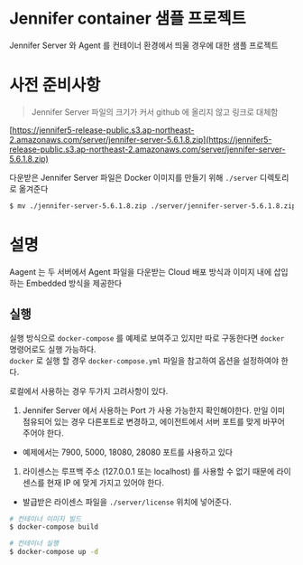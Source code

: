 # Jennifer container 샘플 프로젝트

Jennifer Server 와 Agent 를 컨테이너 환경에서 띄울 경우에 대한 샘플 프로젝트

# 사전 준비사항

> Jennifer Server 파일의 크기가 커서 github 에 올리지 않고 링크로 대체함

[https://jennifer5-release-public.s3.ap-northeast-2.amazonaws.com/server/jennifer-server-5.6.1.8.zip](https://jennifer5-release-public.s3.ap-northeast-2.amazonaws.com/server/jennifer-server-5.6.1.8.zip)

다운받은 Jennifer Server 파일은 Docker 이미지를 만들기 위해 `./server` 디렉토리로 옮겨준다
```sh
$ mv ./jennifer-server-5.6.1.8.zip ./server/jennifer-server-5.6.1.8.zip
```


# 설명
Aagent 는 두 서버에서 Agent 파일을 다운받는 Cloud 배포 방식과 이미지 내에 삽입하는 Embedded 방식을 제공한다

## 실행

실행 방식으로 `docker-compose` 를 예제로 보여주고 있지만 따로 구동한다면 `docker` 명령어로도 실행 가능하다.  
`docker` 로 실행 할 경우 `docker-compose.yml` 파일을 참고하여 옵션을 설정하여야 한다.

로컬에서 사용하는 경우 두가지 고려사항이 있다.
1. Jennifer Server 에서 사용하는 Port 가 사용 가능한지 확인해야한다. 만일 이미 점유되어 있는 경우 다른포트로 변경하고, 에이전트에서 서버 포트를 맞게 바꾸어 주어야 한다.
  - 예제에서는 7900, 5000, 18080, 28080 포트를 사용하고 있다
1. 라이센스는 루프백 주소 (127.0.0.1 또는 localhost) 를 사용할 수 없기 때문에 라이센스를 현재 IP 에 맞게 가지고 있어야 한다.  
  - 발급받은 라이센스 파일을 `./server/license` 위치에 넣어준다.


```sh
# 컨테이너 이미지 빌드
$ docker-compose build

# 컨테이너 실행
$ docker-compose up -d
```

